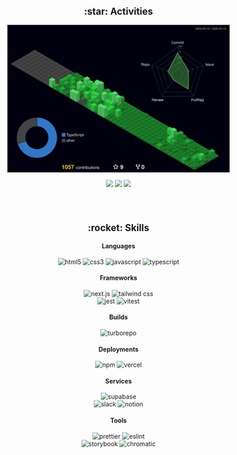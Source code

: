 <h2 align="center">:star: Activities</h2>

![](./profile-3d-contrib/profile-night-green.svg)

<p align="center">
    <picture>
        <source
            srcset="https://github-profile-summary-cards.vercel.app/api/cards/repos-per-language?username=herokwon&theme=tokyonight"
            media="(prefers-color-scheme: dark)">
        <source 
            srcset="https://github-profile-summary-cards.vercel.app/api/cards/repos-per-language?username=herokwon&theme=github"
            media="(prefers-color-scheme: light), (prefers-color-scheme: no-preference)">
        <img src="https://github-profile-summary-cards.vercel.app/api/cards/repos-per-language?username=herokwon" />
    </picture>
    <picture>
        <source
            srcset="https://github-profile-summary-cards.vercel.app/api/cards/productive-time?username=herokwon&theme=tokyonight&utcOffset=9"
            media="(prefers-color-scheme: dark)">
        <source 
            srcset="https://github-profile-summary-cards.vercel.app/api/cards/productive-time?username=herokwon&theme=github&utcOffset=9"
            media="(prefers-color-scheme: light), (prefers-color-scheme: no-preference)">
        <img src="https://github-profile-summary-cards.vercel.app/api/cards/productive-time?username=herokwon" />
    </picture>
    <picture>
        <source
            srcset="https://github-readme-stats.vercel.app/api?username=herokwon&show_icons=true&theme=tokyonight"
            media="(prefers-color-scheme: dark)">
        <source
            srcset="https://github-readme-stats.vercel.app/api?username=herokwon&show_icons=true&theme=github"
            media="(prefers-color-scheme: light), (prefers-color-scheme: no-preference)">
        <img src="https://github-readme-stats.vercel.app/api?username=herokwon&show_icons=true" />
    </picture>
</p>

<br />
<br />

<h2 align="center">:rocket: Skills</h2>

<div align="center">

#### Languages
![html5](https://img.shields.io/badge/html5-E34F26.svg?style=for-the-badge&logo=html5&logoColor=white) ![css3](https://img.shields.io/badge/css3-264de4.svg?style=for-the-badge&logo=css3&logoColor=white) ![javascript](https://img.shields.io/badge/javascript-F7DF1E?style=for-the-badge&logo=JavaScript&logoColor=black)
![typescript](https://img.shields.io/badge/typescript-007ACC?style=for-the-badge&logo=typescript&logoColor=white)

#### Frameworks
![next.js](https://img.shields.io/badge/next.js-000000?logo=nextdotjs&logoColor=fff&style=for-the-badge) ![tailwind css](https://img.shields.io/badge/tailwind_css-38B2AC?style=for-the-badge&logo=tailwind-css&logoColor=white)  
![jest](https://img.shields.io/badge/jest-C21325?style=for-the-badge&logo=jest&logoColor=white) ![vitest](https://img.shields.io/badge/vitest-6E9F18?style=for-the-badge&logo=vitest&logoColor=white)

#### Builds
![turborepo](https://img.shields.io/badge/turborepo-EF4444.svg?style=for-the-badge&logo=turborepo&logoColor=white)

#### Deployments
![npm](https://img.shields.io/badge/npm-CB3837?style=for-the-badge&logo=npm&logoColor=white) ![vercel](https://img.shields.io/badge/vercel-000000?style=for-the-badge&logo=vercel&logoColor=white)

#### Services
![supabase](https://img.shields.io/badge/supabase-3FCF8E?style=for-the-badge&logo=supabase&logoColor=white)  
![slack](https://img.shields.io/badge/slack-4A154B?style=for-the-badge&logo=slack&logoColor=white) ![notion](https://img.shields.io/badge/notion-000000?style=for-the-badge&logo=notion&logoColor=white)

#### Tools
![prettier](https://img.shields.io/badge/prettier-F7B93E?style=for-the-badge&logo=prettier&logoColor=black) ![eslint](https://img.shields.io/badge/eslint-4B32C3?style=for-the-badge&logo=eslint&logoColor=white)  
![storybook](https://img.shields.io/badge/storybook-FF4785?style=for-the-badge&logo=storybook&logoColor=white) ![chromatic](https://img.shields.io/badge/chromatic-FC521F?style=for-the-badge&logo=chromatic&logoColor=white)

</div>
